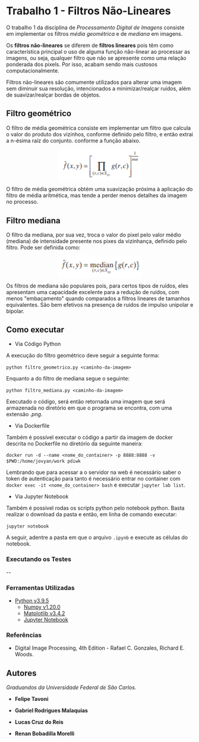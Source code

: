 # Trabalho 1 - Filtros Não-Lineares

O trabalho 1 da disciplina de *Processamento Digital de Imagens* consiste em implementar os filtros *média geométrica* e de *mediana* em imagens.

Os **filtros não-lineares** se diferem de **filtros lineares** pois têm como característica principal o uso de alguma função não-linear ao processar as imagens, ou seja, qualquer filtro que não se apresente como uma relação ponderada dos pixels. Por isso, acabam sendo mais custosos computacionalmente.

Filtros não-lineares são comumente utilizados para alterar uma imagem sem diminuir sua resolução, intencionados a minimizar/realçar ruídos, além de suavizar/realçar bordas de objetos.

## Filtro geométrico

O filtro de média geométrica consiste em implementar um filtro que calcula o valor do produto dos vizinhos, conforme definido pelo filtro, e então extrai a n-ésima raíz do conjunto. conforme a função abaixo.

<img src=".\images\MediaGeom.png" alt="Média Geométrica" width="45%" style="display: block; margin: auto;"> 

O filtro de média geométrica obtém uma suavização próxima à aplicação do filtro de média aritmética, mas tende a perder menos detalhes da imagem no processo.

## Filtro mediana

O filtro da mediana, por sua vez, troca o valor do pixel pelo valor médio (mediana) de intensidade presente nos pixes da vizinhança, definido pelo filtro. Pode ser definida como:

<img src=".\images\Mediana.png" alt="Média Geométrica" width="45%" style="display: block; margin: auto;">

Os filtros de mediana são populares pois, para certos tipos de ruídos, eles apresentam uma capacidade excelente para a redução de ruídos, com menos "embaçamento" quando comparados a filtros lineares de tamanhos equivalentes. São bem efetivos na presença de ruídos de impulso unipolar e bipolar.

## Como executar

- Via Código Python

A execução do filtro geométrico deve seguir a seguinte forma:

`python filtro_geometrico.py <caminho-da-imagem>`

Enquanto a do filtro de mediana segue o seguinte:

`python filtro_mediana.py <caminho-da-imagem>`

Executado o código, será então retornada uma imagem que será armazenada no diretório em que o programa se encontra, com uma extensão *.png*.

- Via Dockerfile

Também é possível executar o código a partir da imagem de docker descrita no
Dockerfile no diretório da seguinte maneira:

```
docker run -d --name <nome_do_container> -p 8888:8888 -v $PWD:/home/jovyan/work pdiwk
```

Lembrando que para acessar a o servidor na web é necessário saber o token de
autenticação para tanto é necessário entrar no container com `docker exec -it
<nome_do_container> bash` e executar `jupyter lab list`.

- Via Jupyter Notebook

Também é possível rodas os scripts python pelo notebook python. Basta realizar o download da pasta e então, em linha de comando executar:

`jupyter notebook`

A seguir, adentre a pasta em que o arquivo `.ipynb` e execute as células do notebook.

### Executando os Testes

--

### Ferramentas Utilizadas

- [Python v3.9.5](https://www.python.org/)
    - [Numpy v1.20.0](https://numpy.org/)
    - [Matplotlib v3.4.2](https://matplotlib.org/)
    - [Jupyter Notebook](https://jupyter.org/index.html)

### Referências

- Digital Image Processing, 4th Edition - Rafael C. Gonzales, Richard E. Woods.

## Autores

*Graduandos da Universidade Federal de São Carlos.*

- **Felipe Tavoni**

- **Gabriel Rodrigues Malaquias**

- **Lucas Cruz do Reis**

- **Renan Bobadilla Morelli**
